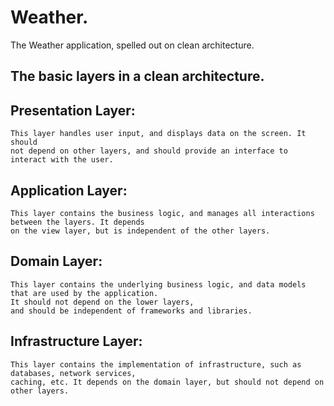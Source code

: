 # Weather.

The Weather application, spelled out on clean architecture.

## The basic layers in a clean architecture.

## Presentation Layer:

```
This layer handles user input, and displays data on the screen. It should
not depend on other layers, and should provide an interface to interact with the user.
```

## Application Layer:

```
This layer contains the business logic, and manages all interactions between the layers. It depends
on the view layer, but is independent of the other layers.
```

## Domain Layer:

```
This layer contains the underlying business logic, and data models that are used by the application.
It should not depend on the lower layers,
and should be independent of frameworks and libraries.
```

## Infrastructure Layer:

```
This layer contains the implementation of infrastructure, such as databases, network services,
caching, etc. It depends on the domain layer, but should not depend on other layers.
```
